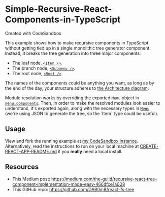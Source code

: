 # Simple-Recursive-React-Components-in-TypeScript
Created with CodeSandbox

This example shows how to make recursive components in TypeScript without getting tied up in a single monolithic tree generator component. Instead, it breaks the tree generation into three major components:

- The leaf node, [`<Item />`](./src/menu/components/MenuItem.tsx).
- The branch node, [`<Submenu />`](./src/menu/components/MenuSubmenu.tsx).
- The root node, [`<Root />`](./src/index.tsx).

The names of the components could be anything you want, as long as by the end of the day, your structure adheres to [the Architecture diagram](https://medium.com/the-guild/recursive-react-tree-component-implementation-made-easy-466dfce1a008#b5ba).

Module resolution works by overriding the exported `Menu` object in [`menu.components`](./src/menu/components/menu.components.ts). Then, in order to make the resolved modules look easier to understand, it's exported again, along with the necessary types in [`Menu`](./src/menu/Menu.ts`) (we're using JSON to generate the tree, so the `Item` type could be useful).

## Usage
View and fork the running example at [my CodeSandbox instance](https://codesandbox.io/s/github/andrewsantarin/Simple-Recursive-React-Components-in-TypeScript). Alternatively, read the instructions to run on your local machine at [CREATE-REACT-APP-README.md](./CREATE-REACT-APP-README.md) if you **really** need a local install.

## Resources

- This Medium post: https://medium.com/the-guild/recursive-react-tree-component-implementation-made-easy-466dfce1a008
- This GitHub repo: https://github.com/DAB0mB/react-fs-tree

